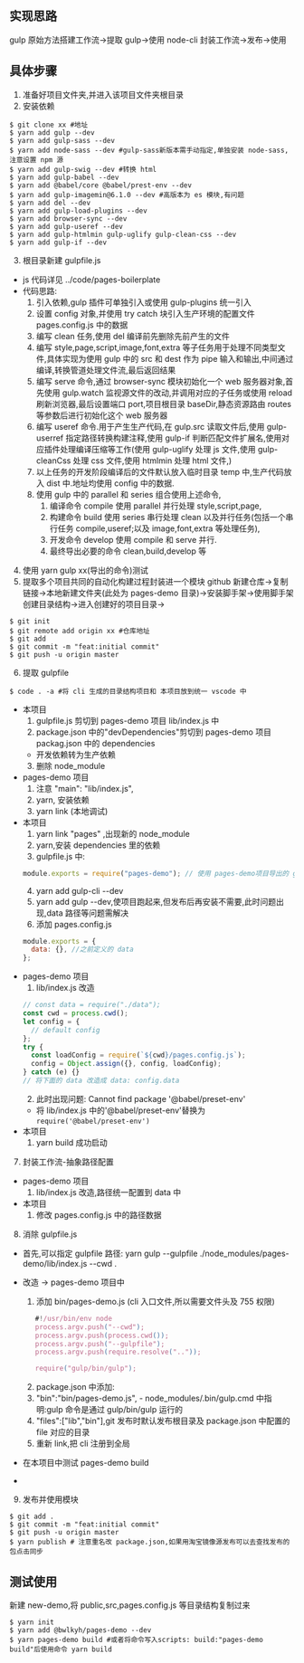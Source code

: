## 实现思路

gulp 原始方法搭建工作流->提取 gulp->使用 node-cli 封装工作流->发布->使用

## 具体步骤

1. 准备好项目文件夹,并进入该项目文件夹根目录
2. 安装依赖

```shell
$ git clone xx #地址
$ yarn add gulp --dev
$ yarn add gulp-sass --dev
$ yarn add node-sass --dev #gulp-sass新版本需手动指定,单独安装 node-sass,注意设置 npm 源
$ yarn add gulp-swig --dev #转换 html
$ yarn add gulp-babel --dev
$ yarn add @babel/core @babel/prest-env --dev
$ yarn add gulp-imagemin@6.1.0 --dev #高版本为 es 模块,有问题
$ yarn add del --dev
$ yarn add gulp-load-plugins --dev
$ yarn add browser-sync --dev
$ yarn add gulp-useref --dev
$ yarn add gulp-htmlmin gulp-uglify gulp-clean-css --dev
$ yarn add gulp-if --dev
```

3. 根目录新建 gulpfile.js

- js 代码详见 ../code/pages-boilerplate
- 代码思路:
  1. 引入依赖,gulp 插件可单独引入或使用 gulp-plugins 统一引入
  2. 设置 config 对象,并使用 try catch 块引入生产环境的配置文件 pages.config.js 中的数据
  3. 编写 clean 任务,使用 del 编译前先删除先前产生的文件
  4. 编写 style,page,script,image,font,extra 等子任务用于处理不同类型文件,具体实现为使用 gulp 中的 src 和 dest 作为 pipe 输入和输出,中间通过编译,转换管道处理文件流,最后返回结果
  5. 编写 serve 命令,通过 browser-sync 模块初始化一个 web 服务器对象,首先使用 gulp.watch 监视源文件的改动,并调用对应的子任务或使用 reload 刷新浏览器,最后设置端口 port,项目根目录 baseDir,静态资源路由 routes 等参数后进行初始化这个 web 服务器
  6. 编写 useref 命令.用于产生生产代码,在 gulp.src 读取文件后,使用 gulp-userref 指定路径转换构建注释,使用 gulp-if 判断匹配文件扩展名,使用对应插件处理编译压缩等工作(使用 gulp-uglify 处理 js 文件,使用 gulp-cleanCss 处理 css 文件,使用 htmlmin 处理 html 文件,)
  7. 以上任务的开发阶段编译后的文件默认放入临时目录 temp 中,生产代码放入 dist 中.地址均使用 config 中的数据.
  8. 使用 gulp 中的 parallel 和 series 组合使用上述命令,
     1. 编译命令 compile 使用 parallel 并行处理 style,script,page,
     2. 构建命令 build 使用 series 串行处理 clean 以及并行任务(包括一个串行任务 compile,useref;以及 image,font,extra 等处理任务),
     3. 开发命令 develop 使用 compile 和 serve 并行.
     4. 最终导出必要的命令 clean,build,develop 等

4. 使用 yarn gulp xx(导出的命令)测试
5. 提取多个项目共同的自动化构建过程封装进一个模块
   github 新建仓库->复制链接->本地新建文件夹(此处为 pages-demo 目录)->安装脚手架->使用脚手架创建目录结构->进入创建好的项目目录->

```shell
$ git init
$ git remote add origin xx #仓库地址
$ git add
$ git commit -m "feat:initial commit"
$ git push -u origin master
```

6. 提取 gulpfile

```shell
$ code . -a #将 cli 生成的目录结构项目和 本项目放到统一 vscode 中
```

- 本项目
  1. gulpfile.js 剪切到 pages-demo 项目 lib/index.js 中
  2. package.json 中的"devDependencies"剪切到 pages-demo 项目 packag.json 中的 dependencies
  - 开发依赖转为生产依赖
  3. 删除 node_module
- pages-demo 项目
  1. 注意 "main": "lib/index.js",
  2. yarn, 安装依赖
  3. yarn link (本地调试)
- 本项目
  1. yarn link "pages" ,出现新的 node_module
  2. yarn,安装 dependencies 里的依赖
  3. gulpfile.js 中:
  ```javascript
  module.exports = require("pages-demo"); // 使用 pages-demo项目导出的 gulpfile
  ```
  4. yarn add gulp-cli --dev
  5. yarn add gulp --dev,使项目跑起来,但发布后再安装不需要,此时问题出现,data 路径等问题需解决
  6. 添加 pages.config.js
  ```javascript
  module.exports = {
    data: {}, //之前定义的 data
  };
  ```
- pages-demo 项目
  1. lib/index.js 改造
  ```javascript
  // const data = require("./data");
  const cwd = process.cwd();
  let config = {
    // default config
  };
  try {
    const loadConfig = require(`${cwd}/pages.config.js`);
    config = Object.assign({}, config, loadConfig);
  } catch (e) {}
  // 将下面的 data 改造成 data: config.data
  ```
  2. 此时出现问题: Cannot find package '@babel/preset-env'
  - 将 lib/index.js 中的'@babel/preset-env'替换为`require('@babel/preset-env')`
- 本项目
  1. yarn build 成功启动

7. 封装工作流-抽象路径配置

- pages-demo 项目
  1. lib/index.js 改造,路径统一配置到 data 中
- 本项目
  1. 修改 pages.config.js 中的路径数据

8. 消除 gulpfile.js

- 首先,可以指定 gulpfile 路径: yarn gulp --gulpfile ./node_modules/pages-demo/lib/index.js --cwd .
- 改造 -> pages-demo 项目中

  1. 添加 bin/pages-demo.js (cli 入口文件,所以需要文件头及 755 权限)

  ```javascript
     #!/usr/bin/env node
     process.argv.push("--cwd");
     process.argv.push(process.cwd());
     process.argv.push("--gulpfile");
     process.argv.push(require.resolve(".."));

     require("gulp/bin/gulp");

  ```

  2. package.json 中添加:
  1. "bin":"bin/pages-demo.js", - node_modules/.bin/gulp.cmd 中指明:gulp 命令是通过 gulp/bin/gulp 运行的
  1. "files":["lib","bin"],git 发布时默认发布根目录及 package.json 中配置的 file 对应的目录
  1. 重新 link,把 cli 注册到全局

- 在本项目中测试 pages-demo build
-

9. 发布并使用模块

```shell
$ git add .
$ git commit -m "feat:initial commit"
$ git push -u origin master
$ yarn publish # 注意重名改 package.json,如果用淘宝镜像源发布可以去查找发布的包点击同步
```

## 测试使用

新建 new-demo,将 public,src,pages.config.js 等目录结构复制过来

```shell
$ yarn init
$ yarn add @bwlkyh/pages-demo --dev
$ yarn pages-demo build #或者将命令写入scripts: build:"pages-demo build"后使用命令 yarn build
```
